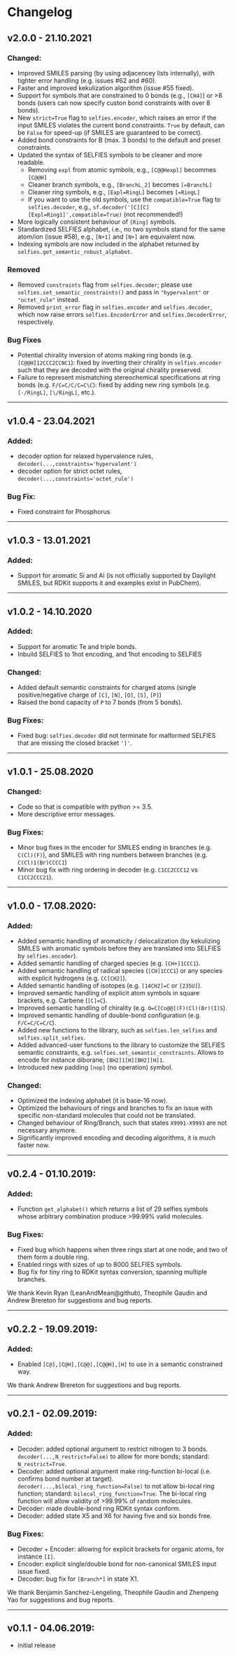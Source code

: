 # Changelog

## v2.0.0 - 21.10.2021

### Changed:
- Improved SMILES parsing (by using adjacencey lists internally), with tighter error handling
  (e.g. issues #62 and #60).
- Faster and improved kekulization algorithm (issue #55 fixed).
- Support for symbols that are constrained to 0 bonds (e.g., `[CH4]`) or >8 bonds 
  (users can now specify custon bond constraints with over 8 bonds).
- New `strict=True` flag to `selfies.encoder`, which raises an error if the input 
  SMILES violates the current bond constraints. `True` by default, can be `False` for speed-up (if
  SMILES are guaranteed to be correct).
- Added bond constraints for B (max. 3 bonds) to the default and preset constraints.
- Updated the syntax of SELFIES symbols to be cleaner and more readable.
    - Removing `expl` from atomic symbols, e.g., `[C@@Hexpl]` becommes `[C@@H]`
    - Cleaner branch symbols, e.g., `[BranchL_2]` becomes `[=BranchL]`
    - Cleaner ring symbols, e.g., `[Expl=RingL]` becomes `[=RingL]`
    - If you want to use the old symbols, use the `compatible=True` flag to `selfies.decoder`,
      e.g., `sf.decoder('[C][C][Expl=Ring1]',compatible=True)` (not recommended!)
- More logically consistent behaviour of `[Ring]` symbols.
- Standardized SELFIES alphabet, i.e., no two symbols stand for the same atom/ion (issue #58), e.g.,
  `[N+1]` and `[N+]` are equivalent now.
- Indexing symbols are now included in the alphabet returned by `selfies.get_semantic_robust_alphabet`.

### Removed
- Removed `constraints` flag from `selfies.decoder`; please use `selfies.set_semantic_constraints()`
  and pass in `"hypervalent"` or `"octet_rule"` instead.
- Removed `print_error` flag in `selfies.encoder` and `selfies.decoder`, 
  which now raise errors `selfies.EncoderError` and `selfies.DecoderError`, respectively.

### Bug Fixes
- Potential chirality inversion of atoms making ring bonds (e.g. ``[C@@H]12CCC2CCNC1``): 
  fixed by inverting their chirality in ``selfies.encoder`` such that they are decoded with
  the original chirality preserved.
- Failure to represent mismatching stereochemical specifications at ring bonds 
  (e.g. ``F/C=C/C/C=C\C``): fixed by adding new ring symbols (e.g. ``[-/RingL]``, ``[\/RingL]``, etc.).

---

## v1.0.4 - 23.04.2021
### Added: 
 * decoder option for relaxed hypervalence rules, `decoder(...,constraints='hypervalent')`
 * decoder option for strict octet rules, `decoder(...,constraints='octet_rule')`
### Bug Fix: 
 * Fixed constraint for Phosphorus
 
 ---
 
## v1.0.3 - 13.01.2021
### Added: 
 * Support for aromatic Si and Al (is not officially supported by Daylight SMILES, but RDKit supports it and examples exist in PubChem). 
 
 ---
 
## v1.0.2 - 14.10.2020
### Added: 
 * Support for aromatic Te and triple bonds. 
 * Inbuild SELFIES to 1hot encoding, and 1hot encoding to SELFIES
 
### Changed:
 * Added default semantic constraints for charged atoms (single positive/negative charge of `[C]`, `[N]`, `[O]`, `[S]`, `[P]`)
 * Raised the bond capacity of `P` to 7 bonds (from 5 bonds). 
 
### Bug Fixes: 
 * Fixed bug: `selfies.decoder` did not terminate for malformed SELFIES
   that are missing the closed bracket `']'`. 

---

## v1.0.1 - 25.08.2020
### Changed: 
 *  Code so that is compatible with python >= 3.5.
 *  More descriptive error messages.

### Bug Fixes: 
 *  Minor bug fixes in the encoder for SMILES ending in branches (e.g. `C(Cl)(F)`),
    and SMILES with ring numbers between branches (e.g. `C(Cl)1(Br)CCCC1`)
 *  Minor bug fix with ring ordering in decoder (e.g. `C1CC2CCC12` vs `C1CC2CCC21`).  

---

## v1.0.0 - 17.08.2020:
### Added:
 *  Added semantic handling of aromaticity / delocalization (by kekulizing SMILES with aromatic symbols before
    they are translated into SELFIES by `selfies.encoder`).
 *  Added semantic handling of charged species (e.g. `[CH+]1CCC1`).
 *  Added semantic handling of radical species (`[CH]1CCC1`) or any species with explicit hydrogens (e.g. `CC[CH2]`).
 *  Added semantic handling of isotopes (e.g. `[14CH2]=C` or `[235U]`).
 *  Improved semantic handling of explicit atom symbols in square brackets, e.g. Carbene (`[C]=C`).
 *  Improved semantic handling of chirality (e.g. `O=C[Co@@](F)(Cl)(Br)(I)S`).
 *  Improved semantic handling of double-bond configuration (e.g. `F/C=C/C=C/C`). 
 *  Added new functions to the library, such as `selfies.len_selfies` and 
    `selfies.split_selfies`.
 *  Added advanced-user functions to the library to customize the SELFIES semantic constraints, e.g. 
    `selfies.set_semantic_constraints`. Allows to encode for instance diborane, `[BH2]1[H][BH2][H]1`.
 *  Introduced new padding `[nop]` (no operation) symbol.

### Changed: 
 *  Optimized the indexing alphabet (it is base-16 now).
 *  Optimized the behaviours of rings and branches to fix an issue with specific non-standard molecules that could not be translated.
 *  Changed behaviour of Ring/Branch, such that states `X9991-X9993` are not necessary anymore.
 *  Significantly improved encoding and decoding algorithms, it is much faster now.

---

## v0.2.4 - 01.10.2019:
### Added:
 *  Function ``get_alphabet()`` which returns a list of 29 selfies symbols
    whose arbitrary combination produce >99.99% valid molecules.
 
### Bug Fixes:
 *  Fixed bug which happens when three rings start at one node, and two of
    them form a double ring.
 *  Enabled rings with sizes of up to 8000 SELFIES symbols.
 *  Bug fix for tiny ring to RDKit syntax conversion, spanning multiple
    branches.

We thank Kevin Ryan (LeanAndMean@github), Theophile Gaudin and Andrew Brereton
for suggestions and bug reports.

---

## v0.2.2 - 19.09.2019:

### Added:
 *  Enabled ``[C@],[C@H],[C@@],[C@@H],[H]`` to use in a semantic
    constrained way.

We thank Andrew Brereton for suggestions and bug reports.

---

## v0.2.1 - 02.09.2019:

### Added:
 *  Decoder: added optional argument to restrict nitrogen to 3 bonds. 
    ``decoder(...,N_restrict=False)`` to allow for more bonds;
    standard: ``N_restrict=True``.
 *  Decoder: added optional argument make ring-function bi-local 
    (i.e. confirms bond number at target). 
    ``decoder(...,bilocal_ring_function=False)`` to not allow bi-local ring 
    function; standard: ``bilocal_ring_function=True``. The bi-local ring 
    function will allow validity of >99.99% of random molecules.
 *  Decoder: made double-bond ring RDKit syntax conform.
 *  Decoder: added state X5 and X6 for having five and six bonds free.
 
### Bug Fixes:
 * Decoder + Encoder: allowing for explicit brackets for organic atoms, for 
   instance ``[I]``.
 * Encoder: explicit single/double bond for non-canonical SMILES input
   issue fixed.
 * Decoder: bug fix for ``[Branch*]`` in state X1.

We thank Benjamin Sanchez-Lengeling, Theophile Gaudin and Zhenpeng Yao 
for suggestions and bug reports.

---

## v0.1.1 - 04.06.2019: 
 * initial release 
